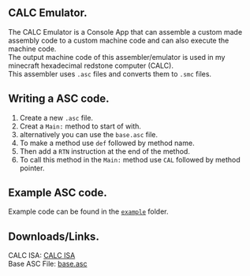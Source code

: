 CALC Emulator.
-
The CALC Emulator is a Console App that can assemble a custom made assembly code to a custom machine code and can also execute the machine code. <br>
The output machine code of this assembler/emulator is used in my minecraft hexadecimal redstone computer (CALC). <br>
This assembler uses `.asc` files and converts them to `.smc` files. <br>

Writing a ASC code.
-
1. Create a new `.asc` file.
2. Creat a `Main:` method to start of with.
3. alternatively you can use the `base.asc` file.
4. To make a method use `def` followed by method name.
5. Then add a `RTN` instruction at the end of the method.
6. To call this method in the `Main:` method use `CAL` followed by method pointer.

Example ASC code.
-
Example code can be found in the <a href="CALC-Emulator/example">`example`</a> folder.

Downloads/Links.
-
CALC ISA: [CALC ISA](https://docs.google.com/spreadsheets/d/1cAkJrPHr2NaB6NzkKBMjP4aPQQalOxp-QOafpjYkXTk/edit?usp=sharing)<br>
Base ASC File: <a href="CALC-Emulator/base.asc" download>base.asc</a>
